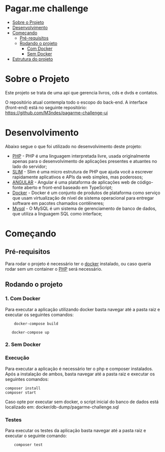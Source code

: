 

<!-- TABLE OF CONTENTS -->

# Pagar.me challenge

- [Sobre o Projeto](#sobre-o-projeto)
- [Desenvolvimento](#desenvolvimento)
- [Começando](#começando)
  - [Pré-requisitos](#pr%C3%A9-requisitos)
  - [Rodando o projeto](#rodando-o-projeto)
      - [Com Docker](#com-docker)
      - [Sem Docker](#sem-docker)
- [Estrutura do projeto](#estrutura-do-projeto)

<!-- ABOUT THE PROJECT -->

# Sobre o Projeto

Este projeto se trata de uma api que gerencia livros, cds e dvds e contatos.

O repositório atual contempla todo o escopo do back-end.
A interface (front-end) está no seguinte repositório: https://github.com/M3ndes/pagarme-challenge-ui


# Desenvolvimento

Abaixo segue o que foi utilizado no desenvolvimento deste projeto:

- [PHP](https://www.php.net/) - PHP é uma linguagem interpretada livre, usada originalmente apenas para o desenvolvimento de aplicações presentes e atuantes no lado do servidor;
- [SLIM](https://www.slimframework.com/) - Slim é uma micro estrutura de PHP que ajuda você a escrever rapidamente aplicativos e APIs da web simples, mas poderosos;
- [ANGULAR](http://angular.io/) - Angular é uma plataforma de aplicações web de código-fonte aberto e front-end baseado em TypeScript;
- [Docker](https://www.docker.com/) - Docker é um conjunto de produtos de plataforma como serviço que usam virtualização de nível de sistema operacional para entregar software em pacotes chamados contêineres;
- [Mysql](https://www.mysql.com/) - O MySQL é um sistema de gerenciamento de banco de dados, que utiliza a linguagem SQL como interface;

<!-- GETTING STARTED -->

# Começando

## Pré-requisitos
Para rodar o projeto é necessário ter o [docker](https://www.docker.com/) instalado, ou caso queria rodar sem um container o [PHP](https://www.php.net/) será necessário.

## Rodando o projeto
### 1. Com Docker
Para executar a aplicação utilizando docker basta navegar até a pasta raiz e executar os seguintes comandos:

```shell=
    docker-compose build
```

```shell=
   docker-compose up

```

### 2. Sem Docker

### Execução
Para executar a aplicação é necessário ter o php e composer instalados. Após a instalação de ambos, basta navegar até a pasta raiz e executar os seguintes comandos:

```shell=
composer install
composer start
```
Caso opte por executar sem docker, o script inicial do banco de dados está localizado em: docker/db-dump/pagarme-challenge.sql

### Testes
Para executar os testes da aplicação basta navegar até a pasta raiz e executar o seguinte comando:

```shell=
    composer test
```

    
